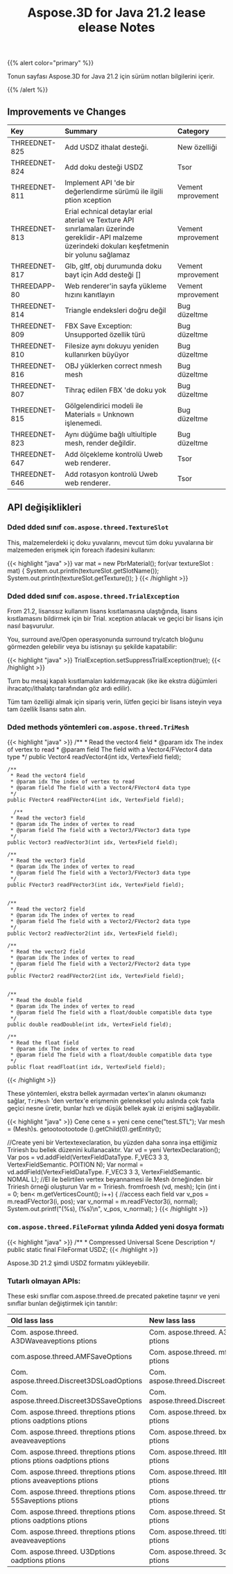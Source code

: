 ﻿---
title: Aspose.3D for Java 21.2 lease elease Notes
type: docs
weight: 11
url: /tr/java/aspose-3d-for-java-21-2-release-notes/
---
{{% alert color="primary" %}}

Tonun sayfası Aspose.3D for Java 21.2 için sürüm notları bilgilerini içerir.

{{% /alert %}}
## **Improvements ve Changes**

|**Key**|**Summary**|**Category**|
|:- |:- |:- |
|THREEDNET-825 |Add USDZ ithalat desteği.|New özelliği|
|THREEDNET-824 |Add doku desteği USDZ|Tsor|
|THREEDNET-811 |Implement API 'de bir değerlendirme sürümü ile ilgili ption xception|Vement mprovement|
|THREEDNET-813 |Erial echnical detaylar erial aterial ve Texture API sınırlamaları üzerinde gereklidir-API malzeme üzerindeki dokuları keşfetmenin bir yolunu sağlamaz|Vement mprovement|
|THREEDNET-817 |Glb, gltf, obj durumunda doku bayt için Add desteği []|Vement mprovement|
|THREEDAPP-80 |Web renderer'in sayfa yükleme hızını kanıtlayın|Vement mprovement|
|THREEDNET-814 |Triangle endeksleri doğru değil|Bug düzeltme|
|THREEDNET-809 |FBX Save Exception: Unsupported özellik türü|Bug düzeltme|
|THREEDNET-810 |Filesize aynı dokuyu yeniden kullanırken büyüyor|Bug düzeltme|
|THREEDNET-816 |OBJ yüklerken correct nmesh mesh|Bug düzeltme|
|THREEDNET-807 |Tihraç edilen FBX 'de doku yok|Bug düzeltme|
|THREEDNET-815 |Gölgelendirici modeli ile Materials = Unknown işlenemedi.|Bug düzeltme|
|THREEDNET-823 |Aynı düğüme bağlı ultiultiple mesh, render değildir.|Bug düzeltme|
|THREEDNET-647 |Add ölçekleme kontrolü Uweb web renderer.|Tsor|
|THREEDNET-646 |Add rotasyon kontrolü Uweb web renderer.|Tsor|



## API değişiklikleri ##

### Dded dded sınıf `com.aspose.threed.TextureSlot`

This, malzemelerdeki iç doku yuvalarını, mevcut tüm doku yuvalarına bir malzemeden erişmek için foreach ifadesini kullanın:

{{< highlight "java" >}}
        var mat = new PbrMaterial();
        for(var textureSlot : mat) {
            System.out.println(textureSlot.getSlotName());
            System.out.println(textureSlot.getTexture());
        }
{{< /highlight >}}

### Dded dded sınıf `com.aspose.threed.TrialException`

From 21.2, lisanssız kullanım lisans kısıtlamasına ulaştığında, lisans kısıtlamasını bildirmek için bir Trial. xception atılacak ve geçici bir lisans için nasıl başvurulur.

You, surround ave/Open operasyonunda surround try/catch bloğunu görmezden gelebilir veya bu istisnayı şu şekilde kapatabilir:

{{< highlight "java" >}}
        TrialException.setSuppressTrialException(true);
{{< /highlight >}}

Turn bu mesaj kapalı kısıtlamaları kaldırmayacak (ike ike ekstra düğümleri ihracatçı/ithalatçı tarafından göz ardı edilir).

Tüm tam özelliği almak için sipariş verin, lütfen geçici bir lisans isteyin veya tam özellik lisansı satın alın.

### Dded methods yöntemleri `com.aspose.threed.TriMesh`


{{< highlight "java" >}}
    /**
     * Read the vector4 field
     * @param idx The index of vertex to read
     * @param field The field with a Vector4/FVector4 data type
     */
    public Vector4 readVector4(int idx, VertexField field);
  
    /**
     * Read the vector4 field
     * @param idx The index of vertex to read
     * @param field The field with a Vector4/FVector4 data type
     */
    public FVector4 readFVector4(int idx, VertexField field);
  
      /**
     * Read the vector3 field
     * @param idx The index of vertex to read
     * @param field The field with a Vector3/FVector3 data type
     */
    public Vector3 readVector3(int idx, VertexField field);
    
    /**
     * Read the vector3 field
     * @param idx The index of vertex to read
     * @param field The field with a Vector3/FVector3 data type
     */
    public FVector3 readFVector3(int idx, VertexField field);

  
    /**
     * Read the vector2 field
     * @param idx The index of vertex to read
     * @param field The field with a Vector2/FVector2 data type
     */
    public Vector2 readVector2(int idx, VertexField field);
    
    /**
     * Read the vector2 field
     * @param idx The index of vertex to read
     * @param field The field with a Vector2/FVector2 data type
     */
    public FVector2 readFVector2(int idx, VertexField field);

  
    /**
     * Read the double field
     * @param idx The index of vertex to read
     * @param field The field with a float/double compatible data type
     */
    public double readDouble(int idx, VertexField field);
    
    /**
     * Read the float field
     * @param idx The index of vertex to read
     * @param field The field with a float/double compatible data type
     */
    public float readFloat(int idx, VertexField field);
{{< /highlight >}}


These yöntemleri, ekstra bellek ayırmadan vertex'in alanını okumanızı sağlar, `TriMesh` 'den vertex'e erişmenin geleneksel yolu aslında çok fazla geçici nesne üretir, bunlar hızlı ve düşük bellek ayak izi erişimi sağlayabilir.

{{< highlight "java" >}}
Cene cene s = yeni cene cene("test.STL");
Var mesh = (Mesh)s. getootootootode ().getChild(0).getEntity();

//Create yeni bir Vertextexeclaration, bu yüzden daha sonra inşa ettiğimiz Tririesh bu bellek düzenini kullanacaktır.
Var vd = yeni VertexDeclaration();
Var pos = vd.addField(VertexFieldDataType. F_VEC3 3 3, VertexFieldSemantic. POITION N);
Var normal = vd.addField(VertexFieldDataType. F_VEC3 3 3, VertexFieldSemantic. NOMAL L);
//El ile belirtilen vertex beyannamesi ile Mesh örneğinden bir Tririesh örneği oluşturun
Var m = Tririesh. fromfroesh (vd, mesh);
Için (int i = 0; ben< m.getVerticesCount(); i++)
        {
            //access each field
            var v_pos = m.readFVector3(i, pos);
            var v_normal = m.readFVector3(i, normal);
            System.out.printf("(%s), (%s)\n", v_pos, v_normal);
        }
{{< /highlight >}}


### `com.aspose.threed.FileFormat` yılında Added yeni dosya formatı

{{< highlight "java" >}}
    /**
     * Compressed Universal Scene Description
     */
    public static final FileFormat USDZ;
{{< /highlight >}}

Aspose.3D 21.2 şimdi USDZ formatını yükleyebilir.


### Tutarlı olmayan APIs:

These eski sınıflar com.aspose.threed.de precated paketine taşınır ve yeni sınıflar bunları değiştirmek için tanıtılır:

|**Old lass lass** |**New lass lass** |
|:- |:- |
|Com. aspose.threed. A3DWaveaveptions ptions|Com. aspose.threed. A3dwSaveptions ptions|
|com.aspose.threed.AMFSaveOptions|Com. aspose.threed. mfmfSaveptions ptions|
|Com. aspose.threed.Discreet3DSLoadOptions|Com. aspose.threed.Discreet3dsLoadOptions|
|Com. aspose.threed.Discreet3DSSaveOptions|Com. aspose.threed.Discreet3dsSaveOptions|
|Com. aspose.threed. threptions ptions ptions oadptions ptions|Com. aspose.threed. bxbxbxoadptions ptions|
|Com. aspose.threed. threptions ptions aveaveaveptions|Com. aspose.threed. bxbxbxaveptions ptions|
|Com. aspose.threed. threptions ptions ptions ptions oadptions ptions|Com. aspose.threed. ltltfLoadptions ptions|
|Com. aspose.threed. threptions ptions ptions aveaveptions ptions|Com. aspose.threed. ltltfSaveptions ptions|
|Com. aspose.threed. threptions ptions 55Saveptions ptions|Com. aspose.threed. ttml5Saveptions ptions|
|Com. aspose.threed. threptions ptions ptions oadptions ptions|Com. aspose.threed. StlLoadptions ptions|
|Com. aspose.threed. threptions ptions aveaveaveptions|Com. aspose.threed. tltlSaveptions ptions|
|Com. aspose.threed. U3Dptions oadptions ptions|Com. aspose.threed. 3d3dLoadptions ptions|


